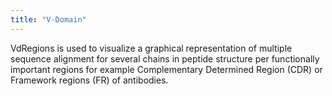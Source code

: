 ```yaml
---
title: "V-Domain"
---
```


VdRegions is used to visualize a graphical representation of multiple sequence alignment for several chains in peptide
structure per functionally important regions for example Complementary Determined Region (CDR) or Framework regions (FR)
of antibodies.

<!-- TODO: There should be a picture here, but we need to find data without restrictions. -->
